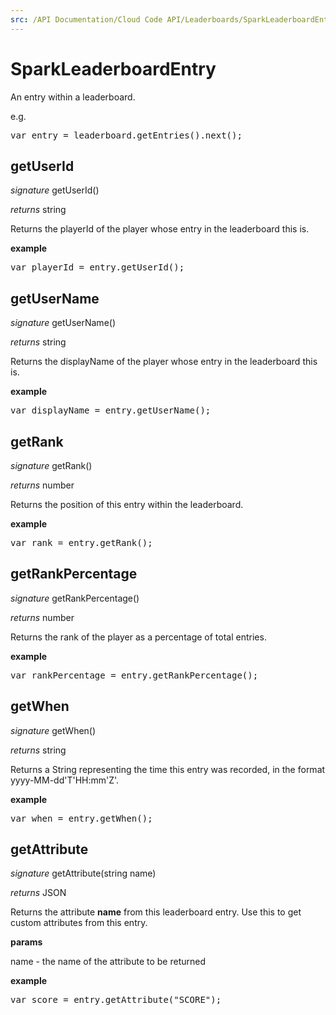 ```yaml
---
src: /API Documentation/Cloud Code API/Leaderboards/SparkLeaderboardEntry.md
---
```


# SparkLeaderboardEntry

An entry within a leaderboard.

e.g.

<pre rel="highlighter" code-brush="js" contenteditable="false">var entry = leaderboard.getEntries().next();</pre>


## getUserId
_signature_ getUserId()</p>
_returns_ string</p>

Returns the playerId of the player whose entry in the leaderboard this is.

<b>example</b>

<pre rel="highlighter" code-brush="js" contenteditable="false">var playerId = entry.getUserId();</pre>

## getUserName
_signature_ getUserName()</p>
_returns_ string</p>

Returns the displayName of the player whose entry in the leaderboard this is.

<b>example</b>

<pre rel="highlighter" code-brush="js" contenteditable="false">var displayName = entry.getUserName();</pre>

## getRank
_signature_ getRank()</p>
_returns_ number</p>

Returns the position of this entry within the leaderboard.

<b>example</b>

<pre rel="highlighter" code-brush="js" contenteditable="false">var rank = entry.getRank();</pre>

## getRankPercentage
_signature_ getRankPercentage()</p>
_returns_ number</p>

Returns the rank of the player as a percentage of total entries.

<b>example</b>

<pre rel="highlighter" code-brush="js" contenteditable="false">var rankPercentage = entry.getRankPercentage();</pre>

## getWhen
_signature_ getWhen()</p>
_returns_ string</p>

Returns a String representing the time this entry was recorded, in the format yyyy-MM-dd'T'HH:mm'Z'.

<b>example</b>

<pre rel="highlighter" code-brush="js" contenteditable="false">var when = entry.getWhen();</pre>

## getAttribute
_signature_ getAttribute(string name)</p>
_returns_ JSON</p>

Returns the attribute <b>name</b> from this leaderboard entry.  Use this to get custom attributes from this entry.

<b>params</b>

name - the name of the attribute to be returned

<b>example</b>

<pre rel="highlighter" code-brush="js" contenteditable="false">var score = entry.getAttribute("SCORE");</pre>

